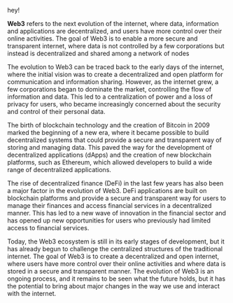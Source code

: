hey!

**Web3** refers to the next evolution of the internet, where data, information and applications are decentralized, and users have more control over their online activities. The goal of Web3 is to enable a more secure and transparent internet, where data is not controlled by a few corporations but instead is decentralized and shared among a network of nodes 

The evolution to Web3 can be traced back to the early days of the internet, where the initial vision was to create a decentralized and open platform for communication and information sharing. However, as the internet grew, a few corporations began to dominate the market, controlling the flow of information and data. This led to a centralization of power and a loss of privacy for users, who became increasingly concerned about the security and control of their personal data.

The birth of blockchain technology and the creation of Bitcoin in 2009 marked the beginning of a new era, where it became possible to build decentralized systems that could provide a secure and transparent way of storing and managing data. This paved the way for the development of decentralized applications (dApps) and the creation of new blockchain platforms, such as Ethereum, which allowed developers to build a wide range of decentralized applications.

The rise of decentralized finance (DeFi) in the last few years has also been a major factor in the evolution of Web3. DeFi applications are built on blockchain platforms and provide a secure and transparent way for users to manage their finances and access financial services in a decentralized manner. This has led to a new wave of innovation in the financial sector and has opened up new opportunities for users who previously had limited access to financial services.

Today, the Web3 ecosystem is still in its early stages of development, but it has already begun to challenge the centralized structures of the traditional internet. The goal of Web3 is to create a decentralized and open internet, where users have more control over their online activities and where data is stored in a secure and transparent manner. The evolution of Web3 is an ongoing process, and it remains to be seen what the future holds, but it has the potential to bring about major changes in the way we use and interact with the internet.
